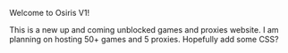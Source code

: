 Welcome to Osiris V1!

This is a new up and coming unblocked games and proxies website. I am planning on hosting 50+ games and 5 proxies. Hopefully add some CSS?
